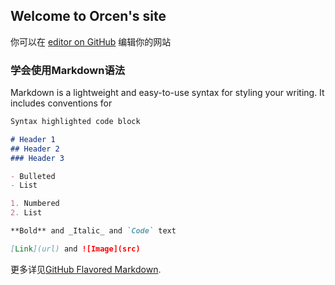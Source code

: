## Welcome to Orcen's site

你可以在 [editor on GitHub](https://github.com/oniya123/orcen/edit/gh-pages/README.md) 编辑你的网站


### 学会使用Markdown语法

Markdown is a lightweight and easy-to-use syntax for styling your writing. It includes conventions for

```markdown
Syntax highlighted code block

# Header 1
## Header 2
### Header 3

- Bulleted
- List

1. Numbered
2. List

**Bold** and _Italic_ and `Code` text

[Link](url) and ![Image](src)
```

更多详见[GitHub Flavored Markdown](https://guides.github.com/features/mastering-markdown/).
